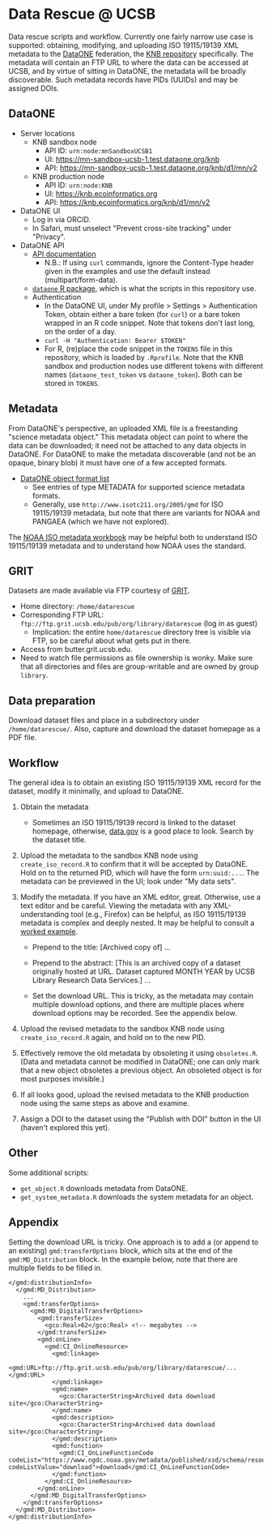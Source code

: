 # Data Rescue \@ UCSB

Data rescue scripts and workflow. Currently one fairly narrow use case is supported: obtaining, modifying, and uploading ISO 19115/19139 XML metadata to the [DataONE](https://www.dataone.org) federation, the [KNB repository](https://knb.ecoinformatics.org) specifically. The metadata will contain an FTP URL to where the data can be accessed at UCSB, and by virtue of sitting in DataONE, the metadata will be broadly discoverable. Such metadata records have PIDs (UUIDs) and may be assigned DOIs.

## DataONE

-   Server locations
    -   KNB sandbox node
        -   API ID: `urn:node:mnSandboxUCSB1`
        -   UI: <https://mn-sandbox-ucsb-1.test.dataone.org/knb>
        -   API: <https://mn-sandbox-ucsb-1.test.dataone.org/knb/d1/mn/v2>
    -   KNB production node
        -   API ID: `urn:node:KNB`
        -   UI: <https://knb.ecoinformatics.org>
        -   API: <https://knb.ecoinformatics.org/knb/d1/mn/v2>
-   DataONE UI
    -   Log in via ORCID.
    -   In Safari, must unselect "Prevent cross-site tracking" under "Privacy".
-   DataONE API
    -   [API documentation](https://knb.ecoinformatics.org/api)
        -   N.B.: If using `curl` commands, ignore the Content-Type header given in the examples and use the default instead (multipart/form-data).
    -   [`dataone` R package](https://github.com/DataONEorg/rdataone), which is what the scripts in this repository use.
    -   Authentication
        -   In the DataONE UI, under My profile \> Settings \> Authentication Token, obtain either a bare token (for `curl`) or a bare token wrapped in an R code snippet. Note that tokens don't last long, on the order of a day.
        -   `curl -H "Authentication: Bearer $TOKEN"`
        -   For R, (re)place the code snippet in the `TOKENS` file in this repository, which is loaded by `.Rprofile`. Note that the KNB sandbox and production nodes use different tokens with different names (`dataone_test_token` vs `dataone_token`). Both can be stored in `TOKENS`.

## Metadata

From DataONE's perspective, an uploaded XML file is a freestanding "science metadata object." This metadata object can point to where the data can be downloaded; it need not be attached to any data objects in DataONE. For DataONE to make the metadata discoverable (and not be an opaque, binary blob) it must have one of a few accepted formats.

-   [DataONE object format list](https://cn.dataone.org/cn/v2/formats)
    -   See entries of type METADATA for supported science metadata formats.
    -   Generally, use `http://www.isotc211.org/2005/gmd` for ISO 19115/19139 metadata, but note that there are variants for NOAA and PANGAEA (which we have not explored).

The [NOAA ISO metadata workbook](https://www.ncei.noaa.gov/sites/default/files/2020-04/ISO%2019115-2%20Workbook_Part%20II%20Extentions%20for%20imagery%20and%20Gridded%20Data.pdf) may be helpful both to understand ISO 19115/19139 metadata and to understand how NOAA uses the standard.

## GRIT

Datasets are made available via FTP courtesy of [GRIT](https://grit.ucsb.edu).

-   Home directory: `/home/datarescue`
-   Corresponding FTP URL: `ftp://ftp.grit.ucsb.edu/pub/org/library/datarescue` (log in as guest)
    -   Implication: the entire `home/datarescue` directory tree is visible via FTP, so be careful about what gets put in there.
-   Access from butter.grit.ucsb.edu.
-   Need to watch file permissions as file ownership is wonky. Make sure that all directories and files are group-writable and are owned by group `library`.

## Data preparation

Download dataset files and place in a subdirectory under `/home/datarescue/`. Also, capture and download the dataset homepage as a PDF file.

## Workflow

The general idea is to obtain an existing ISO 19115/19139 XML record for the dataset, modify it minimally, and upload to DataONE.

1.  Obtain the metadata

    -   Sometimes an ISO 19115/19139 record is linked to the dataset homepage, otherwise, [data.gov](https://data.gov) is a good place to look. Search by the dataset title.

2.  Upload the metadata to the sandbox KNB node using `create_iso_record.R` to confirm that it will be accepted by DataONE. Hold on to the returned PID, which will have the form `urn:uuid:...`. The metadata can be previewed in the UI; look under "My data sets".

3.  Modify the metadata. If you have an XML editor, great. Otherwise, use a text editor and be careful. Viewing the metadata with any XML-understanding tool (e.g., Firefox) can be helpful, as ISO 19115/19139 metadata is complex and deeply nested. It may be helpful to consult a [worked example](https://knb.ecoinformatics.org/view/urn%3Auuid%3A4b5e7c63-6542-4c8e-a980-11e39a973678).

    -   Prepend to the title: [Archived copy of] ...

    -   Prepend to the abstract: [This is an archived copy of a dataset originally hosted at URL. Dataset captured MONTH YEAR by UCSB Library Research Data Services.] ...

    -   Set the download URL. This is tricky, as the metadata may contain multiple download options, and there are multiple places where download options may be recorded. See the appendix below.

4.  Upload the revised metadata to the sandbox KNB node using `create_iso_record.R` again, and hold on to the new PID.

5.  Effectively remove the old metadata by obsoleting it using `obsoletes.R`. (Data and metadata cannot be modified in DataONE; one can only mark that a new object obsoletes a previous object. An obsoleted object is for most purposes invisible.)

6.  If all looks good, upload the revised metadata to the KNB production node using the same steps as above and examine.

7.  Assign a DOI to the dataset using the "Publish with DOI" button in the UI (haven't explored this yet).

## Other

Some additional scripts:

-   `get_object.R` downloads metadata from DataONE.
-   `get_system_metadata.R` downloads the system metadata for an object.

## Appendix

Setting the download URL is tricky. One approach is to add a (or append to an existing) `gmd:transferOptions` block, which sits at the end of the `gmd:MD_Distribution` block. In the example below, note that there are multiple fields to be filled in.

```
</gmd:distributionInfo>
  </gmd:MD_Distribution>
    ...
    <gmd:transferOptions>
      <gmd:MD_DigitalTransferOptions>
        <gmd:transferSize>
          <gco:Real>62</gco:Real> <!-- megabytes -->
        </gmd:transferSize>
        <gmd:onLine>
          <gmd:CI_OnlineResource>
            <gmd:linkage>
              <gmd:URL>ftp://ftp.grit.ucsb.edu/pub/org/library/datarescue/...</gmd:URL>
            </gmd:linkage>
            <gmd:name>
              <gco:CharacterString>Archived data download site</gco:CharacterString>
            </gmd:name>
            <gmd:description>
              <gco:CharacterString>Archived data download site</gco:CharacterString>
            </gmd:description>
            <gmd:function>
              <gmd:CI_OnLineFunctionCode codeList="https://www.ngdc.noaa.gov/metadata/published/xsd/schema/resources/Codelist/gmxCodelists.xml#CI_OnLineFunctionCode" codeListValue="download">download</gmd:CI_OnLineFunctionCode>
            </gmd:function>
          </gmd:CI_OnlineResource>
        </gmd:onLine>
      </gmd:MD_DigitalTransferOptions>
    </gmd:transferOptions>
  </gmd:MD_Distribution>
</gmd:distributionInfo>
```
